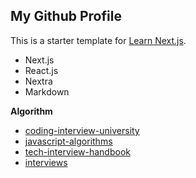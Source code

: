 ## My Github Profile
This is a starter template for [Learn Next.js](https://nextjs.org/learn).
- Next.js
- React.js
- Nextra
- Markdown

__Algorithm__
- [coding-interview-university](https://github.com/jwasham/coding-interview-university)
- [javascript-algorithms](https://github.com/trekhleb/javascript-algorithms)
- [tech-interview-handbook](https://github.com/yangshun/tech-interview-handbook)
- [interviews](https://github.com/kdn251/interviews)

